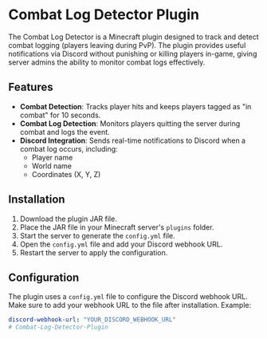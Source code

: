 # Combat Log Detector Plugin

The Combat Log Detector is a Minecraft plugin designed to track and detect combat logging (players leaving during PvP). The plugin provides useful notifications via Discord without punishing or killing players in-game, giving server admins the ability to monitor combat logs effectively.

## Features
- **Combat Detection**: Tracks player hits and keeps players tagged as "in combat" for 10 seconds.
- **Combat Log Detection**: Monitors players quitting the server during combat and logs the event.
- **Discord Integration**: Sends real-time notifications to Discord when a combat log occurs, including:
  - Player name
  - World name
  - Coordinates (X, Y, Z)

## Installation

1. Download the plugin JAR file.
2. Place the JAR file in your Minecraft server's `plugins` folder.
3. Start the server to generate the `config.yml` file.
4. Open the `config.yml` file and add your Discord webhook URL.
5. Restart the server to apply the configuration.

## Configuration

The plugin uses a `config.yml` file to configure the Discord webhook URL. Make sure to add your webhook URL to the file after installation. Example:

```yaml
discord-webhook-url: "YOUR_DISCORD_WEBHOOK_URL"
# Combat-Log-Detector-Plugin
